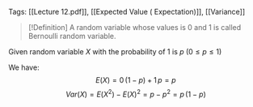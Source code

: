 Tags: [[Lecture 12.pdf]], [[Expected Value ( Expectation)]], [[Variance]]


> [!Definition]
> A random variable whose values is 0 and 1 is called Bernoulli random variable.
> 

Given random variable $X$ with the probability of 1 is $p$
$(0\leq p\leq{1})$

We have:
$$E(X)=0\,(1-p)+1\,p=p$$
$$Var(X)=E(X^2)-E(X)^2=p-p^2=p\,(1-p)$$
